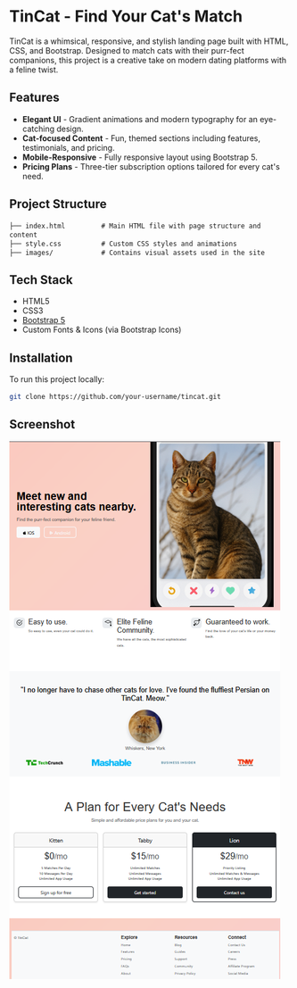 # TinCat - Find Your Cat's Match

TinCat is a whimsical, responsive, and stylish landing page built with HTML, CSS, and Bootstrap. 
Designed to match cats with their purr-fect companions, this project is a creative take on modern dating platforms with a feline twist.

## Features

- **Elegant UI** - Gradient animations and modern typography for an eye-catching design.
- **Cat-focused Content** - Fun, themed sections including features, testimonials, and pricing.
- **Mobile-Responsive** - Fully responsive layout using Bootstrap 5.
- **Pricing Plans** - Three-tier subscription options tailored for every cat's need.

## Project Structure

```
├── index.html         # Main HTML file with page structure and content
├── style.css          # Custom CSS styles and animations
├── images/            # Contains visual assets used in the site
```

## Tech Stack

- HTML5
- CSS3
- [Bootstrap 5](https://getbootstrap.com/)
- Custom Fonts & Icons (via Bootstrap Icons)

## Installation

To run this project locally:

```bash
git clone https://github.com/your-username/tincat.git
```

## Screenshot

![Screenshot](./images/Screenshot.png)